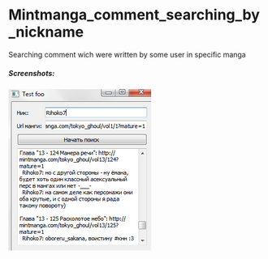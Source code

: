 # Mintmanga_comment_searching_by_nickname
Searching comment wich were written by some user in specific manga

##### Screenshots:
![](screenshot.png)
